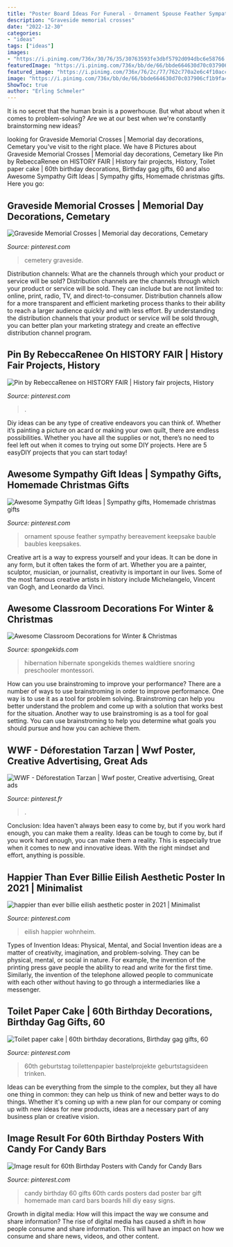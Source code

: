 ```yaml
---
title: "Poster Board Ideas For Funeral - Ornament Spouse Feather Sympathy Bereavement Keepsake Bauble Baubles Keepsakes"
description: "Graveside memorial crosses"
date: "2022-12-30"
categories:
- "ideas"
tags: ["ideas"]
images:
- "https://i.pinimg.com/736x/30/76/35/30763593fe3dbf5792d094dbc6e58766.jpg"
featuredImage: "https://i.pinimg.com/736x/bb/de/66/bbde664630d70c037906cf1b9fa4e435.jpg"
featured_image: "https://i.pinimg.com/736x/76/2c/77/762c770a2e6c4f10acc9384a9a402f71.jpg"
image: "https://i.pinimg.com/736x/bb/de/66/bbde664630d70c037906cf1b9fa4e435.jpg"
ShowToc: true
author: "Erling Schmeler"
---
```



It is no secret that the human brain is a powerhouse. But what about when it comes to problem-solving? Are we at our best when we're constantly brainstorming new ideas?

	

		
looking for Graveside Memorial Crosses | Memorial day decorations, Cemetary you've visit to the right place. We have 8 Pictures about Graveside Memorial Crosses | Memorial day decorations, Cemetary like Pin by RebeccaRenee on HISTORY FAIR | History fair projects, History, Toilet paper cake | 60th birthday decorations, Birthday gag gifts, 60 and also Awesome Sympathy Gift Ideas | Sympathy gifts, Homemade christmas gifts. Here you go:
		
    
## Graveside Memorial Crosses | Memorial Day Decorations, Cemetary

<img loading=lazy src="https://i.pinimg.com/736x/5a/ee/a9/5aeea9184a8f264d50c900edea6982f6.jpg" onerror="this.onerror=null;this.src='https://tse4.mm.bing.net/th?id=OIP.x3ricg2lFR8yqcpik6AnhQHaNK&amp;pid=15.1';" alt="Graveside Memorial Crosses | Memorial day decorations, Cemetary">

_Source: pinterest.com_

>cemetery graveside. 

	

Distribution channels: What are the channels through which your product or service will be sold?
Distribution channels are the channels through which your product or service will be sold. They can include but are not limited to: online, print, radio, TV, and direct-to-consumer. Distribution channels allow for a more transparent and efficient marketing process thanks to their ability to reach a larger audience quickly and with less effort. By understanding the distribution channels that your product or service will be sold through, you can better plan your marketing strategy and create an effective distribution channel program.

    
## Pin By RebeccaRenee On HISTORY FAIR | History Fair Projects, History

<img loading=lazy src="https://i.pinimg.com/736x/30/76/35/30763593fe3dbf5792d094dbc6e58766.jpg" onerror="this.onerror=null;this.src='https://tse1.mm.bing.net/th?id=OIP.faZFAfe3kwVYXYMk_o7C5wHaJ3&amp;pid=15.1';" alt="Pin by RebeccaRenee on HISTORY FAIR | History fair projects, History">

_Source: pinterest.com_

>. 

	

Diy ideas can be any type of creative endeavors you can think of. Whether it’s painting a picture on acard or making your own quilt, there are endless possibilities. Whether you have all the supplies or not, there’s no need to feel left out when it comes to trying out some DIY projects. Here are 5 easyDIY projects that you can start today!

    
## Awesome Sympathy Gift Ideas | Sympathy Gifts, Homemade Christmas Gifts

<img loading=lazy src="https://i.pinimg.com/736x/76/2c/77/762c770a2e6c4f10acc9384a9a402f71.jpg" onerror="this.onerror=null;this.src='https://tse2.mm.bing.net/th?id=OIP.SJ1dSRqwuCeMuzlp9xYHIgHaNL&amp;pid=15.1';" alt="Awesome Sympathy Gift Ideas | Sympathy gifts, Homemade christmas gifts">

_Source: pinterest.com_

>ornament spouse feather sympathy bereavement keepsake bauble baubles keepsakes. 

	

Creative art is a way to express yourself and your ideas. It can be done in any form, but it often takes the form of art. Whether you are a painter, sculptor, musician, or journalist, creativity is important in our lives. Some of the most famous creative artists in history include Michelangelo, Vincent van Gogh, and Leonardo da Vinci.

    
## Awesome Classroom Decorations For Winter &amp; Christmas

<img loading=lazy src="https://spongekids.com/wp-content/uploads/2016/11/christmas-bulletin-board/20-christmas-bulletin-board-ideas.jpg" onerror="this.onerror=null;this.src='https://tse1.mm.bing.net/th?id=OIP.DD_WEXMKLKaHmffS4ZytEwAAAA&amp;pid=15.1';" alt="Awesome Classroom Decorations for Winter &amp; Christmas">

_Source: spongekids.com_

>hibernation hibernate spongekids themes waldtiere snoring preschooler montessori. 

	

How can you use brainstroming to improve your performance?
There are a number of ways to use brainstroming in order to improve performance. One way is to use it as a tool for problem solving. Brainstroming can help you better understand the problem and come up with a solution that works best for the situation. Another way to use brainstroming is as a tool for goal setting. You can use brainstroming to help you determine what goals you should pursue and how you can achieve them.

    
## WWF - Déforestation Tarzan | Wwf Poster, Creative Advertising, Great Ads

<img loading=lazy src="https://i.pinimg.com/736x/b3/19/c3/b319c3ce0fb2004d54eaa7be4d86e65c--square-kilometer-creative-advertising.jpg" onerror="this.onerror=null;this.src='https://tse2.mm.bing.net/th?id=OIP.pfXiTyNOaBH9JZJUEfZ4-AEsDT&amp;pid=15.1';" alt="WWF - Déforestation Tarzan | Wwf poster, Creative advertising, Great ads">

_Source: pinterest.fr_

>. 

	

Conclusion: Idea haven't always been easy to come by, but if you work hard enough, you can make them a reality.
Ideas can be tough to come by, but if you work hard enough, you can make them a reality. This is especially true when it comes to new and innovative ideas. With the right mindset and effort, anything is possible.

    
## Happier Than Ever Billie Eilish Aesthetic Poster In 2021 | Minimalist

<img loading=lazy src="https://i.pinimg.com/736x/bb/de/66/bbde664630d70c037906cf1b9fa4e435.jpg" onerror="this.onerror=null;this.src='https://tse2.mm.bing.net/th?id=OIP.wkambLm0vH1pc0pmEht_gwHaLH&amp;pid=15.1';" alt="happier than ever billie eilish aesthetic poster in 2021 | Minimalist">

_Source: pinterest.com_

>eilish happier wohnheim. 

	

Types of Invention Ideas: Physical, Mental, and Social
Invention ideas are a matter of creativity, imagination, and problem-solving. They can be physical, mental, or social in nature. For example, the invention of the printing press gave people the ability to read and write for the first time. Similarly, the invention of the telephone allowed people to communicate with each other without having to go through a intermediaries like a messenger.

    
## Toilet Paper Cake | 60th Birthday Decorations, Birthday Gag Gifts, 60

<img loading=lazy src="https://i.pinimg.com/736x/0f/35/b9/0f35b947e3d757ca974b102786d24bce.jpg" onerror="this.onerror=null;this.src='https://tse2.mm.bing.net/th?id=OIP.8fUKiZchYn4xoPwHo1TaOAHaJ3&amp;pid=15.1';" alt="Toilet paper cake | 60th birthday decorations, Birthday gag gifts, 60">

_Source: pinterest.com_

>60th geburtstag toilettenpapier bastelprojekte geburtstagsideen trinken. 

	

Ideas can be everything from the simple to the complex, but they all have one thing in common: they can help us think of new and better ways to do things. Whether it's coming up with a new plan for our company or coming up with new ideas for new products, ideas are a necessary part of any business plan or creative vision.

    
## Image Result For 60th Birthday Posters With Candy For Candy Bars

<img loading=lazy src="https://i.pinimg.com/736x/97/8b/4d/978b4d2a586910e9bdf54f39b59b3788.jpg" onerror="this.onerror=null;this.src='https://tse2.mm.bing.net/th?id=OIP.xeE_-w3CRZsaQnwvkGtWUQAAAA&amp;pid=15.1';" alt="Image result for 60th Birthday Posters with Candy for Candy Bars">

_Source: pinterest.com_

>candy birthday 60 gifts 60th cards posters dad poster bar gift homemade man card bars boards hill diy easy signs. 

	

Growth in digital media: How will this impact the way we consume and share information?
The rise of digital media has caused a shift in how people consume and share information. This will have an impact on how we consume and share news, videos, and other content.

